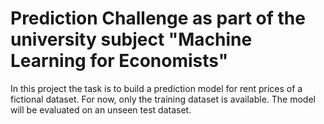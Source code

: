 # Prediction Challenge as part of the university subject "Machine Learning for Economists"

In this project the task is to build a prediction model for rent prices of a fictional dataset. For now, only the training dataset is available. The model will be evaluated on an unseen test dataset.
